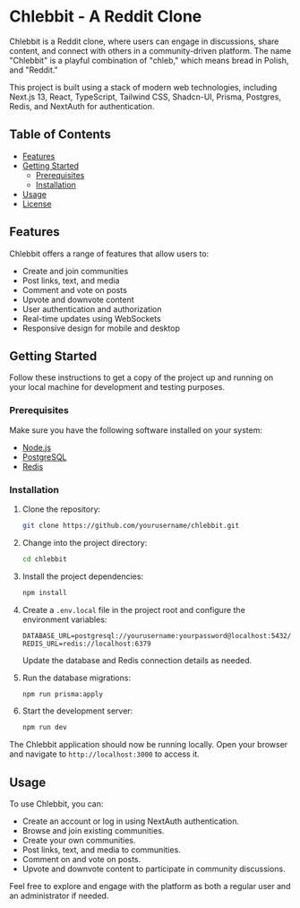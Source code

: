 # Chlebbit - A Reddit Clone

Chlebbit is a Reddit clone, where users can engage in discussions, share content, and connect with others in a community-driven platform. The name "Chlebbit" is a playful combination of "chleb," which means bread in Polish, and "Reddit."

This project is built using a stack of modern web technologies, including Next.js 13, React, TypeScript, Tailwind CSS, Shadcn-UI, Prisma, Postgres, Redis, and NextAuth for authentication.

## Table of Contents

- [Features](#features)
- [Getting Started](#getting-started)
  - [Prerequisites](#prerequisites)
  - [Installation](#installation)
- [Usage](#usage)
- [License](#license)

## Features

Chlebbit offers a range of features that allow users to:

- Create and join communities
- Post links, text, and media
- Comment and vote on posts
- Upvote and downvote content
- User authentication and authorization
- Real-time updates using WebSockets
- Responsive design for mobile and desktop

## Getting Started

Follow these instructions to get a copy of the project up and running on your local machine for development and testing purposes.

### Prerequisites

Make sure you have the following software installed on your system:

- [Node.js](https://nodejs.org/)
- [PostgreSQL](https://www.postgresql.org/)
- [Redis](https://redis.io/)

### Installation

1. Clone the repository:

   ```bash
   git clone https://github.com/yourusername/chlebbit.git
   ```

2. Change into the project directory:

   ```bash
   cd chlebbit
   ```

3. Install the project dependencies:

   ```bash
   npm install
   ```

4. Create a `.env.local` file in the project root and configure the environment variables:

   ```env
   DATABASE_URL=postgresql://yourusername:yourpassword@localhost:5432/chlebbit
   REDIS_URL=redis://localhost:6379
   ```

   Update the database and Redis connection details as needed.

5. Run the database migrations:

   ```bash
   npm run prisma:apply
   ```

6. Start the development server:

   ```bash
   npm run dev
   ```

The Chlebbit application should now be running locally. Open your browser and navigate to `http://localhost:3000` to access it.

## Usage

To use Chlebbit, you can:

- Create an account or log in using NextAuth authentication.
- Browse and join existing communities.
- Create your own communities.
- Post links, text, and media to communities.
- Comment on and vote on posts.
- Upvote and downvote content to participate in community discussions.

Feel free to explore and engage with the platform as both a regular user and an administrator if needed.
